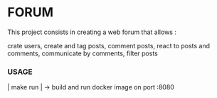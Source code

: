 <h1>FORUM</h1>

This project consists in creating a web forum that allows :

crate users,
create and tag posts,
comment posts,
react to posts and comments,
communicate by comments,
filter posts


<h3>USAGE</h3>

| make run | -> build and run docker image on port :8080